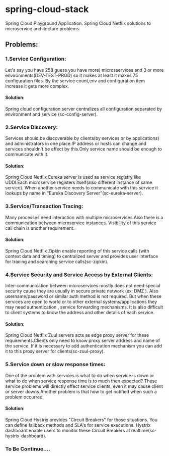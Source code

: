 # spring-cloud-stack
Spring Cloud Playground Application. Spring Cloud Netflix solutions to microservice architecture problems

## Problems:
### 1.Service Configuration:
Let's say you have 25(I guess you have more) microsservices and  3 or more environments(DEV-TEST-PROD) so it makes at least it makes 75 configuration files.
By the service count,env and configuration item increase it gets more complex.

#### Solution:
Spring cloud configuration server centralizes all configuration separated by environment and service (sc-config-server).

### 2.Service Discovery:
Services should be discoverable by clients(by services or by applications) and administrators in one place.IP address or hosts can change and services shouldn't be effect by this.Only service name should be enough to communicate with it.

#### Solution:
Spring Cloud Netflix Eureka server is used as service registry like UDDI.Each microservice registers itself(also  different instance of same service). When another service needs to communicate with this service it lookups by name in "Eureka Discovery Server"(sc-eureka-server).


### 3.Service/Transaction Tracing:
Many processes need interaction with multiple microservices.Also there is a communication between microservice instances. Visibility of this service call chain is another requirement.

#### Solution:
Spring Cloud Netflix Zipkin enable reporting of this service calls (with context data and timing) to centralized server and provides user interface for tracing and searching service calls(sc-zipkin).

### 4.Service Security and Service Access by External Clients:
Inter-communication between microservices mostly does not need special security cause they are usually in secure private network (ex: DMZ ). Also username/password or similar auth method is not required. But when these services are open to world or to other external systems/applications they may need authentication , service forwarding mechanisms. It is also difficult to client systems to know the address and other details of each service.

#### Solution:
Spring Cloud Netflix Zuul servers acts as edge proxy server for these requirements.Clients only need to know proxy server address and name of the service. If it is necessary to add authentication mechanism you can add it to this proxy server for clients(sc-zuul-proxy).

### 5.Service down or slow response times:
One of the problem with services is what to do when service is down or what to do when service response time is to much then expected? These service problems will directly effect service clients, even it may cause client or server downs.Another problem is that how to get notified when such a problem occurred.

#### Solution:
Spring Cloud Hystrix provides "Circuit Breakers" for those situations. You can define fallback methods and SLA's for service executions. Hystrix dashboard enable users to monitor these Circuit Breakers at realtime(sc-hystrix-dashboard).


### To Be Continue....
